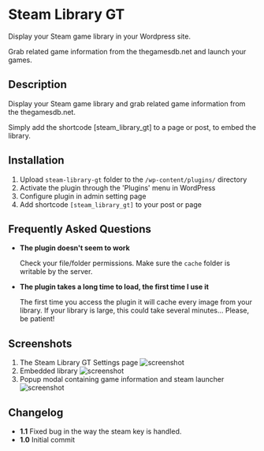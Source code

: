 Steam Library GT
================

Display your Steam game library in your Wordpress site.  

Grab related game information from the thegamesdb.net and launch your games.

## Description

Display your Steam game library and grab related game information from the thegamesdb.net.

Simply add the shortcode [steam_library_gt] to a page or post, to embed the library.

## Installation

1. Upload `steam-library-gt` folder to the `/wp-content/plugins/` directory
2. Activate the plugin through the 'Plugins' menu in WordPress
3. Configure plugin in admin setting page
4. Add shortcode `[steam_library_gt]` to your post or page

## Frequently Asked Questions

*	**The plugin doesn't seem to work**

	Check your file/folder permissions.  Make sure the `cache` folder is writable by the server.

*	**The plugin takes a long time to load, the first time I use it**

	The first time you access the plugin it will cache every image from your library.  If your library is large, this could take several minutes... Please, be patient!

## Screenshots

1. The Steam Library GT Settings page
![screenshot](http://i.imgur.com/BuBIDtI.png)
2. Embedded library
![screenshot](http://i.imgur.com/vkdPXL1.png)
3. Popup modal containing game information and steam launcher
![screenshot](http://i.imgur.com/U2AtC0w.png)

## Changelog

*	**1.1**
	Fixed bug in the way the steam key is handled.
*	**1.0**
	Initial commit